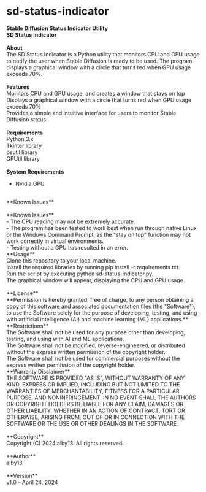 # sd-status-indicator  
**Stable Diffusion Status Indicator Utility**  
**SD Status Indicator**  
<br>
**About**<br>
The SD Status Indicator is a Python utility that monitors CPU and GPU usage to notify the user when Stable Diffusion is ready to be used. The program displays a graphical window with a circle that turns red when GPU usage exceeds 70%.<br>
<br>
**Features**<br>
Monitors CPU and GPU usage, and creates a window that stays on top<br>
Displays a graphical window with a circle that turns red when GPU usage exceeds 70%<br>
Provides a simple and intuitive interface for users to monitor Stable Diffusion status<br>
<br>
**Requirements**<br>
Python 3.x<br>
Tkinter library<br>
psutil library<br>
GPUtil library<br>
<br>
**System Requirements**<br>
- Nvidia GPU<br>
<br>
**Known Issues**<br>
<br>
**Known Issues**<br>
- The CPU reading may not be extremely accurate.<br>
- The program has been tested to work best when run through native Linux or the Windows Command Prompt, as the "stay on top" function may not work correctly in virtual environments.<br>
- Testing without a GPU has resulted in an error.<br>
**Usage**<br>
Clone this repository to your local machine.<br>
Install the required libraries by running pip install -r requirements.txt.<br>
Run the script by executing python sd-status-indicator.py.<br>
The graphical window will appear, displaying the CPU and GPU usage.<br>
<br>
**License**<br>
**Permission is hereby granted, free of charge, to any person obtaining a copy of this software and associated documentation files (the "Software"), to use the Software solely for the purpose of developing, testing, and using with artificial intelligence (AI) and machine learning (ML) applications.**<br>
**Restrictions**<br>
The Software shall not be used for any purpose other than developing, testing, and using with AI and ML applications.<br>
The Software shall not be modified, reverse-engineered, or distributed without the express written permission of the copyright holder.<br>
The Software shall not be used for commercial purposes without the express written permission of the copyright holder.<br>
**Warranty Disclaimer**<br>
THE SOFTWARE IS PROVIDED "AS IS", WITHOUT WARRANTY OF ANY KIND, EXPRESS OR IMPLIED, INCLUDING BUT NOT LIMITED TO THE WARRANTIES OF MERCHANTABILITY, FITNESS FOR A PARTICULAR PURPOSE, AND NONINFRINGEMENT. IN NO EVENT SHALL THE AUTHORS OR COPYRIGHT HOLDERS BE LIABLE FOR ANY CLAIM, DAMAGES OR OTHER LIABILITY, WHETHER IN AN ACTION OF CONTRACT, TORT OR OTHERWISE, ARISING FROM, OUT OF OR IN CONNECTION WITH THE SOFTWARE OR THE USE OR OTHER DEALINGS IN THE SOFTWARE.<br>
<br>
**Copyright**<br>
Copyright (C) 2024 alby13. All rights reserved.<br>
<br>
**Author**<br>
alby13<br>
<br>
**Version**<br>
v1.0 - April 24, 2024<br>
